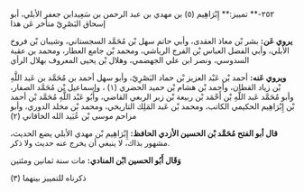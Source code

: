 ٢٥٢-** تمييز:** إِبْرَاهِيم (٥) بن مهدي بن عبد الرحمن بن سَعِيدابن جعفر الأبلي، أبو إسحاق البَصْرِيّ متأخر عَن هذا

**يروي عَن:** بشر بْن معاذ العقدى، وأبي حاتم سهل بْن مُحَمَّد السجستاني، وشيبان بْن فروخ الأبلي، وأبي الفضل العباس بْن الفرج الرياشي، ومحمد بْن جامع العطار، ومحمد بن عقبة السدوسي، ونصر ابن علي الجهضمي، وهلال بْن يحيى المعروف بهلال الرأي

**ويروي عَنه:** أحمد بْن عَبْد العزيز بْن حماد البَصْرِيّ، وأبو سهل أحمد بن مُحَمَّد بن عَبد اللَّهِ بْن زياد القطان، وأحمد بْن هشام بْن حميد الحضري (١) ، وإسماعيل بْن مُحَمَّد الصفار، وأبو مُحَمَّد عَبد اللَّهِ بْن أَحْمَد بْن ربيعة بْن زبر الربعي القاضي، وأَبُو عَبْد اللَّهِ مُحَمَّد بْن أحمد بْن إِبْرَاهِيم الحكيمي الكاتب، ومحمد بْن عَبد المَلِك التاريخي، ومحمد بْن مخلد الدوري، وأبو مزاحم موسى بْن عُبَيد الله الخاقاني (٢)

**قال أبو الفتح مُحَمَّد بْن الحسين الأزدي الحافظ:** إِبْرَاهِيم بْن مهدي الأبلي يضع الحديث، مشهور بذاك، لا ينبغي أن يخرج عنه حديث ولا ذكر.

**وَقَال أَبُو الحسين ابْن المنادي:** مات سنة ثمانين ومئتين

ذكرناه للتمييز بينهما (٣)